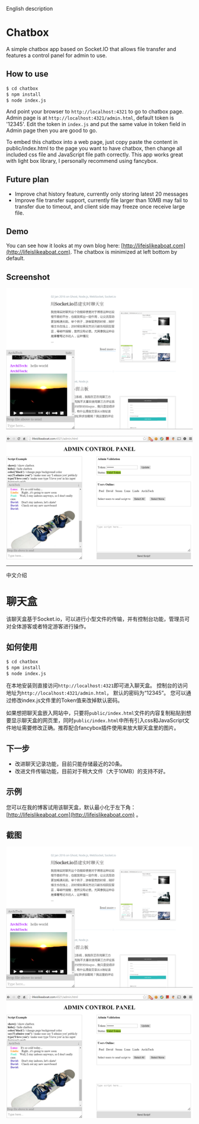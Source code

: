 English description



# Chatbox

A simple chatbox app based on Socket.IO that allows file transfer and features a control panel for admin to use.


## How to use

```
$ cd chatbox
$ npm install
$ node index.js
```

And point your browser to `http://localhost:4321` to go to chatbox page.
Admin page is at `http://localhost:4321/admin.html`, default token is '12345'. 
Edit the token in `index.js` and put the same value in token field in Admin page then you are good to go. 


To embed this chatbox into a web page, just copy paste the content in public/index.html to the page you want to have chatbox, then change all included css file and JavaScript file path correctly. This app works great with light box library, I personally recommend using fancybox. 

## Future plan

* Improve chat history feature, currently only storing latest 20 messages
* Improve file transfer support, currently file larger than 10MB may fail to transfer due to timeout, and client side may freeze once receive large file.


## Demo

You can see how it looks at my own blog here: [http://lifeislikeaboat.com](http://lifeislikeaboat.com). The chatbox is minimized at left bottom by default.

## Screenshot

![screenshot](/Screenshot.png?raw=true "Screenshot")

![screenshot](/adminPanel.png?raw=true "AdminPanel")


-----------------------------------------------------------
中文介绍



# 聊天盒

该聊天盒基于Socket.io，可以进行小型文件的传输，并有控制台功能，管理员可对全体游客或者特定游客进行操作。


## 如何使用


```
$ cd chatbox
$ npm install
$ node index.js
```

在本地安装则直接访问`http://localhost:4321`即可进入聊天盒。
控制台的访问地址为`http://localhost:4321/admin.html`， 默认的密码为“12345”。
您可以通过修改index.js文件里的Token值来改掉默认密码。


如果想把聊天盒嵌入网站中，只要将`public/index.html`文件的内容复制粘贴到想要显示聊天盒的网页里，同时`public/index.html`中所有引入css和JavaScript文件地址需要修改正确。推荐配合fancybox插件使用来放大聊天盒里的图片。


## 下一步

* 改进聊天记录功能，目前只能存储最近的20条。
* 改进文件传输功能，目前对于稍大文件（大于10MB）的支持不好。


## 示例

您可以在我的博客试用该聊天盒，默认最小化于左下角： [http://lifeislikeaboat.com](http://lifeislikeaboat.com) 。


## 截图

![screenshot](/Screenshot.png?raw=true "Screenshot")

![screenshot](/adminPanel.png?raw=true "AdminPanel")
